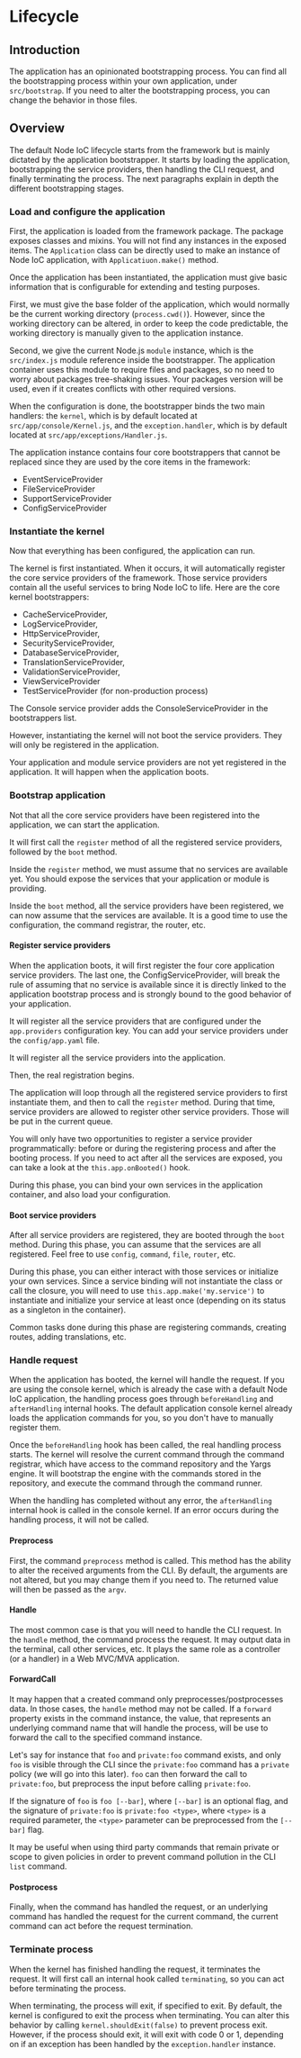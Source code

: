 # Lifecycle

## Introduction

The application has an opinionated bootstrapping process.
You can find all the bootstrapping process within your own application, under `src/bootstrap`.
If you need to alter the bootstrapping process, you can change the behavior in those files.



## Overview

The default Node IoC lifecycle starts from the framework but is mainly dictated by the application bootstrapper.
It starts by loading the application, bootstrapping the service providers, then handling the CLI request, and finally terminating the process.
The next paragraphs explain in depth the different bootstrapping stages.



### Load and configure the application

First, the application is loaded from the framework package.
The package exposes classes and mixins.
You will not find any instances in the exposed items.
The `Application` class can be directly used to make an instance of Node IoC application, with `Applicatiuon.make()` method.

Once the application has been instantiated, the application must give basic information that is configurable for extending and testing purposes.

First, we must give the base folder of the application, which would normally be the current working directory (`process.cwd()`).
However, since the working directory can be altered, in order to keep the code predictable, the working directory is manually given to the application instance.

Second, we give the current Node.js `module` instance, which is the `src/index.js` module reference inside the bootstrapper.
The application container uses this module to require files and packages, so no need to worry about packages tree-shaking issues.
Your packages version will be used, even if it creates conflicts with other required versions.

When the configuration is done, the bootstrapper binds the two main handlers: the `kernel`, which is by default located at `src/app/console/Kernel.js`, and the `exception.handler`, which is by default located at `src/app/exceptions/Handler.js`.

The application instance contains four core bootstrappers that cannot be replaced since they are used by the core items in the framework:

 - EventServiceProvider
 - FileServiceProvider
 - SupportServiceProvider
 - ConfigServiceProvider



### Instantiate the kernel

Now that everything has been configured, the application can run.

The kernel is first instantiated.
When it occurs, it will automatically register the core service providers of the framework.
Those service providers contain all the useful services to bring Node IoC to life.
Here are the core kernel bootstrappers:

 - CacheServiceProvider,
 - LogServiceProvider,
 - HttpServiceProvider,
 - SecurityServiceProvider,
 - DatabaseServiceProvider,
 - TranslationServiceProvider,
 - ValidationServiceProvider,
 - ViewServiceProvider
 - TestServiceProvider (for non-production process)

The Console service provider adds the ConsoleServiceProvider in the bootstrappers list.

However, instantiating the kernel will not boot the service providers.
They will only be registered in the application.

Your application and module service providers are not yet registered in the application.
It will happen when the application boots.



### Bootstrap application

Not that all the core service providers have been registered into the application, we can start the application.

It will first call the `register` method of all the registered service providers, followed by the `boot` method.

Inside the `register` method, we must assume that no services are available yet.
You should expose the services that your application or module is providing.

Inside the `boot` method, all the service providers have been registered, we can now assume that the services are available.
It is a good time to use the configuration, the command registrar, the router, etc.



#### Register service providers

When the application boots, it will first register the four core application service providers.
The last one, the ConfigServiceProvider, will break the rule of assuming that no service is available since it is directly linked to the application bootstrap process and is strongly bound to the good behavior of your application.

It will register all the service providers that are configured under the `app.providers` configuration key.
You can add your service providers under the `config/app.yaml` file.

It will register all the service providers into the application.

Then, the real registration begins.

The application will loop through all the registered service providers to first instantiate them, and then to call the `register` method.
During that time, service providers are allowed to register other service providers.
Those will be put in the current queue.

You will only have two opportunities to register a service provider programmatically: before or during the registering process and after the booting process.
If you need to act after all the services are exposed, you can take a look at the `this.app.onBooted()` hook.

During this phase, you can bind your own services in the application container, and also load your configuration.



#### Boot service providers

After all service providers are registered, they are booted through the `boot` method.
During this phase, you can assume that the services are all registered.
Feel free to use `config`, `command`, `file`, `router`, etc.

During this phase, you can either interact with those services or initialize your own services.
Since a service binding will not instantiate the class or call the closure, you will need to use `this.app.make('my.service')` to instantiate and initialize your service at least once (depending on its status as a singleton in the container).

Common tasks done during this phase are registering commands, creating routes, adding translations, etc.



### Handle request

When the application has booted, the kernel will handle the request.
If you are using the console kernel, which is already the case with a default Node IoC application, the handling process goes through `beforeHandling` and `afterHandling` internal hooks.
The default application console kernel already loads the application commands for you, so you don't have to manually register them.

Once the `beforeHandling` hook has been called, the real handling process starts.
The kernel will resolve the current command through the command registrar, which have access to the command repository and the Yargs engine.
It will bootstrap the engine with the commands stored in the repository, and execute the command through the command runner.

When the handling has completed without any error, the `afterHandling` internal hook is called in the console kernel.
If an error occurs during the handling process, it will not be called.



#### Preprocess

First, the command `preprocess` method is called.
This method has the ability to alter the received arguments from the CLI.
By default, the arguments are not altered, but you may change them if you need to.
The returned value will then be passed as the `argv`.



#### Handle

The most common case is that you will need to handle the CLI request.
In the `handle` method, the command process the request.
It may output data in the terminal, call other services, etc.
It plays the same role as a controller (or a handler) in a Web MVC/MVA application.



#### ForwardCall

It may happen that a created command only preprocesses/postprocesses data.
In those cases, the `handle` method may not be called.
If a `forward` property exists in the command instance, the value, that represents an underlying command name that will handle the process, will be use to forward the call to the specified command instance.

Let's say for instance that `foo` and `private:foo` command exists, and only `foo` is visible through the CLI since the `private:foo` command has a `private` policy (we will go into this later).
`foo` can then forward the call to `private:foo`, but preprocess the input before calling `private:foo`.

If the signature of `foo` is `foo [--bar]`, where `[--bar]` is an optional flag, and the signature of `private:foo` is `private:foo <type>`, where `<type>` is a required parameter, the `<type>` parameter can be preprocessed from the `[--bar]` flag.

It may be useful when using third party commands that remain private or scope to given policies in order to prevent command pollution in the CLI `list` command.


#### Postprocess

Finally, when the command has handled the request, or an underlying command has handled the request for the current command, the current command can act before the request termination.



### Terminate process

When the kernel has finished handling the request, it terminates the request.
It will first call an internal hook called `terminating`, so you can act before terminating the process.

When terminating, the process will exit, if specified to exit.
By default, the kernel is configured to exit the process when terminating.
You can alter this behavior by calling `kernel.shouldExit(false)` to prevent process exit.
However, if the process should exit, it will exit with code 0 or 1, depending on if an exception has been handled by the `exception.handler` instance.
